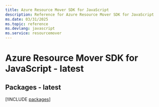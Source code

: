 ```yaml
---
title: Azure Resource Mover SDK for JavaScript
description: Reference for Azure Resource Mover SDK for JavaScript
ms.date: 03/31/2025
ms.topic: reference
ms.devlang: javascript
ms.service: resourcemover
---
```

# Azure Resource Mover SDK for JavaScript - latest
## Packages - latest
[!INCLUDE [packages](resource-mover-index.md)]